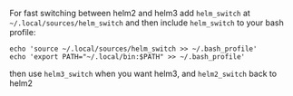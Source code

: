 For fast switching between helm2 and helm3 add `helm_switch` at ` ~/.local/sources/helm_switch` and then include `helm_switch` to your bash profile:

    echo 'source ~/.local/sources/helm_switch >> ~/.bash_profile'
    echo 'export PATH="~/.local/bin:$PATH" >> ~/.bash_profile'

then use `helm3_switch` when you want helm3, and `helm2_switch` back to helm2
